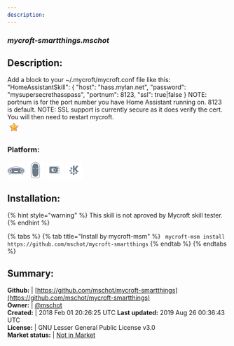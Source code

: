 ```yaml
---
description: 
---
```


### _mycroft-smartthings.mschot_  
## Description:  
Add a block to your ~/.mycroft/mycroft.conf file like this:
"HomeAssistantSkill": {
"host": "hass.mylan.net",
"password": "mysupersecrethasspass",
"portnum": 8123,
"ssl": true|false
}
NOTE: portnum is for the port number you have Home Assistant running on. 8123 is default.
NOTE: SSL support is currently secure as it does verify the cert.
You will then need to restart mycroft.  
![](../.gitbook/assets/star.png)  
### Platform:  
 ![Mark I](../.gitbook/assets/mark-1-icon.png)  ![Mark II](../.gitbook/assets/mark-2-icon.png)  ![Picroft](../.gitbook/assets/picroft-icon.png)  ![plasmoid](../.gitbook/assets/kde.png)   
  
## Installation:  
{% hint style="warning" %}
This skill is not aproved by Mycroft skill tester.
{% endhint %}
    
{% tabs %}
{% tab title="Install by mycroft-msm" %}
``` mycroft-msm install https://github.com/mschot/mycroft-smartthings```
{% endtab %}
  {% endtabs %}
    
## Summary:  
**Github:** | [https://github.com/mschot/mycroft-smartthings](https://github.com/mschot/mycroft-smartthings)  
**Owner:** | [@mschot](https://github.com/mschot)  
**Created:** | 2018 Feb 01 20:26:25 UTC  **Last updated:** 2019 Aug 26 00:36:43 UTC  
**License:** | GNU Lesser General Public License v3.0  
**Market status:** | [Not in Market](https://market.mycroft.ai/skill/)  
